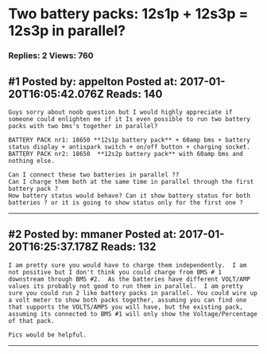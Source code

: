 # Two battery packs: 12s1p + 12s3p = 12s3p in parallel?

### Replies: 2 Views: 760

## \#1 Posted by: appelton Posted at: 2017-01-20T16:05:42.076Z Reads: 140

```
Guys sorry about noob question but I would highly appreciate if someone could enlighten me if it Is even possible to run two battery packs with two bms's together in parallel? 

BATTERY PACK nr1: 18650 **12s1p battery pack** + 60amp bms + battery status display + antispark switch + on/off button + charging socket. 
BATTERY PACK nr2: 18650  **12s2p battery pack** with 60amp bms and nothing else. 

Can I connect these two batteries in parallel ?? 
Can I charge them both at the same time in parallel through the first battery pack ?
How battery status would behave? Can it show battery status for both batteries ? or it is going to show status only for the first one ?
```

---
## \#2 Posted by: mmaner Posted at: 2017-01-20T16:25:37.178Z Reads: 132

```
I am pretty sure you would have to charge them independently.  I am not positive but I don't think you could charge from BMS # 1 downstream through BMS #2.  As the batteries have different VOLT/AMP values its probably not good to run them in parallel.  I am pretty sure you could run 2 like battery packs in parallel. You could wire up a volt meter to show both packs together, assuming you can find one that supports the VOLTS/AMPS you will have, but the existing pack, assuming its connected to BMS #1 will only show the Voltage/Percentage of that pack.

Pics would be helpful.
```

---
